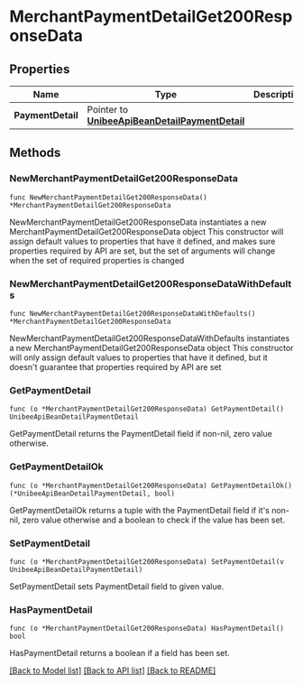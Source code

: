 # MerchantPaymentDetailGet200ResponseData

## Properties

Name | Type | Description | Notes
------------ | ------------- | ------------- | -------------
**PaymentDetail** | Pointer to [**UnibeeApiBeanDetailPaymentDetail**](UnibeeApiBeanDetailPaymentDetail.md) |  | [optional] 

## Methods

### NewMerchantPaymentDetailGet200ResponseData

`func NewMerchantPaymentDetailGet200ResponseData() *MerchantPaymentDetailGet200ResponseData`

NewMerchantPaymentDetailGet200ResponseData instantiates a new MerchantPaymentDetailGet200ResponseData object
This constructor will assign default values to properties that have it defined,
and makes sure properties required by API are set, but the set of arguments
will change when the set of required properties is changed

### NewMerchantPaymentDetailGet200ResponseDataWithDefaults

`func NewMerchantPaymentDetailGet200ResponseDataWithDefaults() *MerchantPaymentDetailGet200ResponseData`

NewMerchantPaymentDetailGet200ResponseDataWithDefaults instantiates a new MerchantPaymentDetailGet200ResponseData object
This constructor will only assign default values to properties that have it defined,
but it doesn't guarantee that properties required by API are set

### GetPaymentDetail

`func (o *MerchantPaymentDetailGet200ResponseData) GetPaymentDetail() UnibeeApiBeanDetailPaymentDetail`

GetPaymentDetail returns the PaymentDetail field if non-nil, zero value otherwise.

### GetPaymentDetailOk

`func (o *MerchantPaymentDetailGet200ResponseData) GetPaymentDetailOk() (*UnibeeApiBeanDetailPaymentDetail, bool)`

GetPaymentDetailOk returns a tuple with the PaymentDetail field if it's non-nil, zero value otherwise
and a boolean to check if the value has been set.

### SetPaymentDetail

`func (o *MerchantPaymentDetailGet200ResponseData) SetPaymentDetail(v UnibeeApiBeanDetailPaymentDetail)`

SetPaymentDetail sets PaymentDetail field to given value.

### HasPaymentDetail

`func (o *MerchantPaymentDetailGet200ResponseData) HasPaymentDetail() bool`

HasPaymentDetail returns a boolean if a field has been set.


[[Back to Model list]](../README.md#documentation-for-models) [[Back to API list]](../README.md#documentation-for-api-endpoints) [[Back to README]](../README.md)


